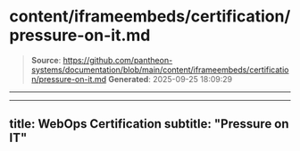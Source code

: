 # content/iframeembeds/certification/pressure-on-it.md

> **Source**: https://github.com/pantheon-systems/documentation/blob/main/content/iframeembeds/certification/pressure-on-it.md
> **Generated**: 2025-09-25 18:09:29

---

---
title: WebOps Certification
subtitle: "Pressure on IT"
---

<Partial file="certification-guide/pressure-on-it.md" />
